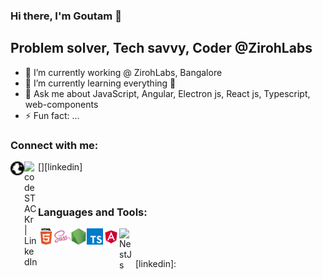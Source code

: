 ### Hi there, I'm Goutam 👋

## Problem solver, Tech savvy, Coder @ZirohLabs
- 🔭 I’m currently working @ ZirohLabs, Bangalore
- 🌱 I’m currently learning everything 🤣
- 💬 Ask me about JavaScript, Angular, Electron js, React js, Typescript, web-components
- ⚡ Fun fact: ...


### Connect with me:

[<img align="left" alt="Goutam | Github" width="22px" src="https://raw.githubusercontent.com/iconic/open-iconic/master/svg/globe.svg" />][website]
[<img align="left" alt="codeSTACKr | LinkedIn" width="22px" src="https://cdn.jsdelivr.net/npm/simple-icons@v3/icons/linkedin.svg" />][linkedin]

<br />

### Languages and Tools:

<img align="left" alt="HTML5" width="26px" src="https://raw.githubusercontent.com/github/explore/80688e429a7d4ef2fca1e82350fe8e3517d3494d/topics/html/html.png" />
<img align="left" alt="Sass" width="26px" src="https://raw.githubusercontent.com/github/explore/80688e429a7d4ef2fca1e82350fe8e3517d3494d/topics/sass/sass.png" />
<img align="left" alt="Node.js" width="26px" src="https://raw.githubusercontent.com/github/explore/80688e429a7d4ef2fca1e82350fe8e3517d3494d/topics/nodejs/nodejs.png" />
<img align="left" alt="Typescript" width="26px" src="https://raw.githubusercontent.com/github/explore/80688e429a7d4ef2fca1e82350fe8e3517d3494d/topics/typescript/typescript.png" />
<img align="left" alt="Angular" width="26px" src="https://raw.githubusercontent.com/github/explore/80688e429a7d4ef2fca1e82350fe8e3517d3494d/topics/angular/angular.png" />
<img align="left" alt="NestJs" width="26px" src="https://avatars1.githubusercontent.com/u/28507035?s=200&v=4" />


<br />
<br />

[website]: https://github.com/goutamdh
[linkedin]: 

<!--
**GoutamZiroh/GoutamZiroh** is a ✨ _special_ ✨ repository because its `README.md` (this file) appears on your GitHub profile.
-->
